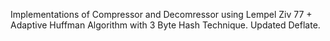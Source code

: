 Implementations of Compressor and Decomressor using Lempel Ziv 77 + Adaptive Huffman Algorithm with 3 Byte Hash Technique. Updated Deflate.

